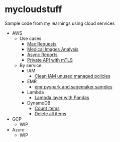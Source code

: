 # mycloudstuff
Sample code from my learnings using cloud services

* AWS
    * Use cases
        * [Max Requests](aws/use%20cases/max-requests)
        * [Medical Images Analysis](aws/use%20cases/medical-images)
        * [Async Reports](aws/use%20cases/async-reports)
        * [Private API with mTLS](aws/use%20cases/private-api-mtls)
    * By service
        * IAM
            * [Clean IAM unused managed policies](aws/by-service/iam)
        * EMR
            * [emr pyspark and sagemaker samples](aws/by-service/emr/pysparknotebook)
        * Lambda
            * [Lambda layer with Pandas](aws/by-service/lambda/pandas-layer)
        * DynamoDB
            * [Count items](aws/by-service/dynamodb)
            * [Delete all items](aws/by-service/dynamodb)
* GCP
    * WIP
* Azure
    * WIP